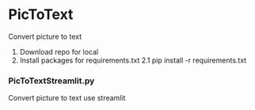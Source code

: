 # PicToText
Convert picture to text
1. Download repo for local
2. Install packages for requirements.txt
   2.1 pip install -r requirements.txt

### PicToTextStreamlit.py
Convert picture to text use streamlit